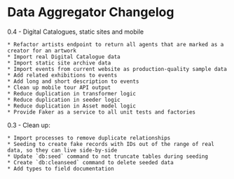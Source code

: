 Data Aggregator Changelog
=============================
0.4 - Digital Catalogues, static sites and mobile

	* Refactor artists endpoint to return all agents that are marked as a creator for an artwork
	* Import real Digital Catalogue data
	* Import static site archive data
	* Import events from current website as production-quality sample data
	* Add related exhibitions to events
	* Add long and short description to events
	* Clean up mobile tour API output
	* Reduce duplication in transformer logic
	* Reduce duplication in seeder logic
	* Reduce duplication in Asset model logic
	* Provide Faker as a service to all unit tests and factories

0.3 - Clean up:

	* Import processes to remove duplicate relationships
	* Seeding to create fake records with IDs out of the range of real data, so they can live side-by-side
	* Update `db:seed` command to not truncate tables during seeding
	* Create `db:cleanseed` command to delete seeded data
	* Add types to field documentation
